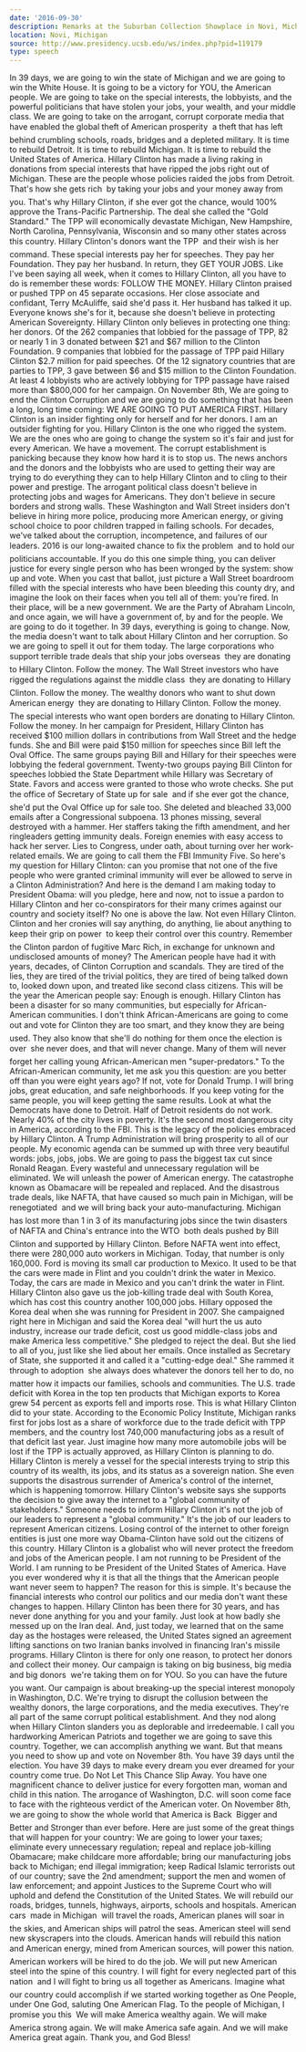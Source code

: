 ```yaml
---
date: '2016-09-30'
description: Remarks at the Suburban Collection Showplace in Novi, Michigan
location: Novi, Michigan
source: http://www.presidency.ucsb.edu/ws/index.php?pid=119179
type: speech
---
```


In 39 days, we are going to win the state of Michigan and we are going to win the White House. It is going to be a victory for YOU, the American people. We are going to take on the special interests, the lobbyists, and the powerful politicians that have stolen your jobs, your wealth, and your middle class. We are going to take on the arrogant, corrupt corporate media that have enabled the global theft of American prosperity  a theft that has left behind crumbling schools, roads, bridges and a depleted military. It is time to rebuild Detroit. It is time to rebuild Michigan. It is time to rebuild the United States of America. Hillary Clinton has made a living raking in donations from special interests that have ripped the jobs right out of Michigan. These are the people whose policies raided the jobs from Detroit. That's how she gets rich  by taking your jobs and your money away from you. That's why Hillary Clinton, if she ever got the chance, would 100% approve the Trans-Pacific Partnership. The deal she called the "Gold Standard." The TPP will economically devastate Michigan, New Hampshire, North Carolina, Pennsylvania, Wisconsin and so many other states across this country. Hillary Clinton's donors want the TPP  and their wish is her command. These special interests pay her for speeches. They pay her Foundation. They pay her husband. In return, they GET YOUR JOBS. Like I've been saying all week, when it comes to Hillary Clinton, all you have to do is remember these words: FOLLOW THE MONEY. Hillary Clinton praised or pushed TPP on 45 separate occasions. Her close associate and confidant, Terry McAuliffe, said she'd pass it. Her husband has talked it up. Everyone knows she's for it, because she doesn't believe in protecting American Sovereignty. Hillary Clinton only believes in protecting one thing: her donors. Of the 262 companies that lobbied for the passage of TPP, 82 or nearly 1 in 3 donated between $21 and $67 million to the Clinton Foundation. 9 companies that lobbied for the passage of TPP paid Hillary Clinton $2.7 million for paid speeches. Of the 12 signatory countries that are parties to TPP, 3 gave between $6 and $15 million to the Clinton Foundation. At least 4 lobbyists who are actively lobbying for TPP passage have raised more than $800,000 for her campaign. On November 8th, We are going to end the Clinton Corruption and we are going to do something that has been a long, long time coming: WE ARE GOING TO PUT AMERICA FIRST. Hillary Clinton is an insider fighting only for herself and for her donors. I am an outsider fighting for you. Hillary Clinton is the one who rigged the system. We are the ones who are going to change the system so it's fair and just for every American. We have a movement. The corrupt establishment is panicking because they know how hard it is to stop us. The news anchors and the donors and the lobbyists who are used to getting their way are trying to do everything they can to help Hillary Clinton and to cling to their power and prestige. The arrogant political class doesn't believe in protecting jobs and wages for Americans. They don't believe in secure borders and strong walls. These Washington and Wall Street insiders don't believe in hiring more police, producing more American energy, or giving school choice to poor children trapped in failing schools. For decades, we've talked about the corruption, incompetence, and failures of our leaders. 2016 is our long-awaited chance to fix the problem  and to hold our politicians accountable. If you do this one simple thing, you can deliver justice for every single person who has been wronged by the system: show up and vote. When you cast that ballot, just picture a Wall Street boardroom filled with the special interests who have been bleeding this county dry, and imagine the look on their faces when you tell all of them: you're fired. In their place, will be a new government. We are the Party of Abraham Lincoln, and once again, we will have a government of, by and for the people. We are going to do it together. In 39 days, everything is going to change. Now, the media doesn't want to talk about Hillary Clinton and her corruption. So we are going to spell it out for them today. The large corporations who support terrible trade deals that ship your jobs overseas  they are donating to Hillary Clinton. Follow the money. The Wall Street investors who have rigged the regulations against the middle class  they are donating to Hillary Clinton. Follow the money. The wealthy donors who want to shut down American energy  they are donating to Hillary Clinton. Follow the money. The special interests who want open borders are donating to Hillary Clinton. Follow the money. In her campaign for President, Hillary Clinton has received $100 million dollars in contributions from Wall Street and the hedge funds. She and Bill were paid $150 million for speeches since Bill left the Oval Office. The same groups paying Bill and Hillary for their speeches were lobbying the federal government. Twenty-two groups paying Bill Clinton for speeches lobbied the State Department while Hillary was Secretary of State. Favors and access were granted to those who wrote checks. She put the office of Secretary of State up for sale  and if she ever got the chance, she'd put the Oval Office up for sale too. She deleted and bleached 33,000 emails after a Congressional subpoena. 13 phones missing, several destroyed with a hammer. Her staffers taking the fifth amendment, and her ringleaders getting immunity deals. Foreign enemies with easy access to hack her server. Lies to Congress, under oath, about turning over her work-related emails. We are going to call them the FBI Immunity Five. So here's my question for Hillary Clinton: can you promise that not one of the five people who were granted criminal immunity will ever be allowed to serve in a Clinton Administration? And here is the demand I am making today to President Obama: will you pledge, here and now, not to issue a pardon to Hillary Clinton and her co-conspirators for their many crimes against our country and society itself? No one is above the law. Not even Hillary Clinton. Clinton and her cronies will say anything, do anything, lie about anything to keep their grip on power  to keep their control over this country. Remember the Clinton pardon of fugitive Marc Rich, in exchange for unknown and undisclosed amounts of money? The American people have had it with years, decades, of Clinton Corruption and scandals. They are tired of the lies, they are tired of the trivial politics, they are tired of being talked down to, looked down upon, and treated like second class citizens. This will be the year the American people say: Enough is enough. Hillary Clinton has been a disaster for so many communities, but especially for African-American communities. I don't think African-Americans are going to come out and vote for Clinton  they are too smart, and they know they are being used. They also know that she'll do nothing for them once the election is over  she never does, and that will never change. Many of them will never forget her calling young African-American men "super-predators." To the African-American community, let me ask you this question: are you better off than you were eight years ago? If not, vote for Donald Trump. I will bring jobs, great education, and safe neighborhoods. If you keep voting for the same people, you will keep getting the same results. Look at what the Democrats have done to Detroit. Half of Detroit residents do not work. Nearly 40% of the city lives in poverty. It's the second most dangerous city in America, according to the FBI. This is the legacy of the policies embraced by Hillary Clinton. A Trump Administration will bring prosperity to all of our people. My economic agenda can be summed up with three very beautiful words: jobs, jobs, jobs. We are going to pass the biggest tax cut since Ronald Reagan. Every wasteful and unnecessary regulation will be eliminated. We will unleash the power of American energy. The catastrophe known as Obamacare will be repealed and replaced. And the disastrous trade deals, like NAFTA, that have caused so much pain in Michigan, will be renegotiated  and we will bring back your auto-manufacturing. Michigan has lost more than 1 in 3 of its manufacturing jobs since the twin disasters of NAFTA and China's entrance into the WTO  both deals pushed by Bill Clinton and supported by Hillary Clinton. Before NAFTA went into effect, there were 280,000 auto workers in Michigan. Today, that number is only 160,000. Ford is moving its small car production to Mexico. It used to be that the cars were made in Flint and you couldn't drink the water in Mexico. Today, the cars are made in Mexico and you can't drink the water in Flint. Hillary Clinton also gave us the job-killing trade deal with South Korea, which has cost this country another 100,000 jobs. Hillary opposed the Korea deal when she was running for President in 2007. She campaigned right here in Michigan and said the Korea deal "will hurt the us auto industry, increase our trade deficit, cost us good middle-class jobs and make America less competitive." She pledged to reject the deal. But she lied to all of you, just like she lied about her emails. Once installed as Secretary of State, she supported it and called it a "cutting-edge deal." She rammed it through to adoption  she always does whatever the donors tell her to do, no matter how it impacts our families, schools and communities. The U.S. trade deficit with Korea in the top ten products that Michigan exports to Korea grew 54 percent as exports fell and imports rose. This is what Hillary Clinton did to your state. According to the Economic Policy Institute, Michigan ranks first for jobs lost as a share of workforce due to the trade deficit with TPP members, and the country lost 740,000 manufacturing jobs as a result of that deficit last year. Just imagine how many more automobile jobs will be lost if the TPP is actually approved, as Hillary Clinton is planning to do. Hillary Clinton is merely a vessel for the special interests trying to strip this country of its wealth, its jobs, and its status as a sovereign nation. She even supports the disastrous surrender of America's control of the internet, which is happening tomorrow. Hillary Clinton's website says she supports the decision to give away the internet to a "global community of stakeholders." Someone needs to inform Hillary Clinton it's not the job of our leaders to represent a "global community." It's the job of our leaders to represent American citizens. Losing control of the internet to other foreign entities is just one more way Obama-Clinton have sold out the citizens of this country. Hillary Clinton is a globalist who will never protect the freedom and jobs of the American people. I am not running to be President of the World. I am running to be President of the United States of America. Have you ever wondered why it is that all the things that the American people want never seem to happen? The reason for this is simple. It's because the financial interests who control our politics and our media don't want these changes to happen. Hillary Clinton has been there for 30 years, and has never done anything for you and your family. Just look at how badly she messed up on the Iran deal. And, just today, we learned that on the same day as the hostages were released, the United States signed an agreement lifting sanctions on two Iranian banks involved in financing Iran's missile programs. Hillary Clinton is there for only one reason, to protect her donors and collect their money. Our campaign is taking on big business, big media and big donors  we're taking them on for YOU. So you can have the future you want. Our campaign is about breaking-up the special interest monopoly in Washington, D.C. We're trying to disrupt the collusion between the wealthy donors, the large corporations, and the media executives. They're all part of the same corrupt political establishment. And they nod along when Hillary Clinton slanders you as deplorable and irredeemable. I call you hardworking American Patriots and together we are going to save this country. Together, we can accomplish anything we want. But that means you need to show up and vote on November 8th. You have 39 days until the election. You have 39 days to make every dream you ever dreamed for your country come true. Do Not Let This Chance Slip Away. You have one magnificent chance to deliver justice for every forgotten man, woman and child in this nation. The arrogance of Washington, D.C. will soon come face to face with the righteous verdict of the American voter. On November 8th, we are going to show the whole world that America is Back  Bigger and Better and Stronger than ever before. Here are just some of the great things that will happen for your country: We are going to lower your taxes; eliminate every unnecessary regulation; repeal and replace job-killing Obamacare; make childcare more affordable; bring our manufacturing jobs back to Michigan; end illegal immigration; keep Radical Islamic terrorists out of our country; save the 2nd amendment; support the men and women of law enforcement; and appoint Justices to the Supreme Court who will uphold and defend the Constitution of the United States. We will rebuild our roads, bridges, tunnels, highways, airports, schools and hospitals. American cars  made in Michigan  will travel the roads, American planes will soar in the skies, and American ships will patrol the seas. American steel will send new skyscrapers into the clouds. American hands will rebuild this nation  and American energy, mined from American sources, will power this nation. American workers will be hired to do the job. We will put new American steel into the spine of this country. I will fight for every neglected part of this nation  and I will fight to bring us all together as Americans. Imagine what our country could accomplish if we started working together as One People, under One God, saluting One American Flag. To the people of Michigan, I promise you this  We will make America wealthy again. We will make America strong again. We will make America safe again. And we will make America great again. Thank you, and God Bless!